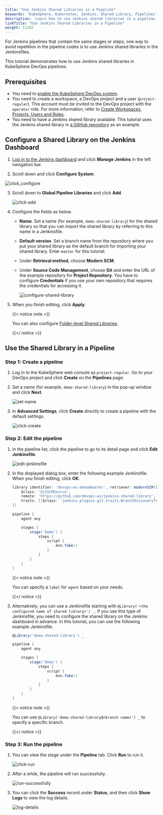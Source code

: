 ```yaml
---
title: "Use Jenkins Shared Libraries in a Pipeline"
keywords: 'KubeSphere, Kubernetes, Jenkins, Shared Library, Pipelines'
description: 'Learn how to use Jenkins shared libraries in a pipeline.'
linkTitle: "Use Jenkins Shared Libraries in a Pipeline"
weight: 11292
---
```


For Jenkins pipelines that contain the same stages or steps, one way to avoid repetition in the pipeline codes is to use Jenkins shared libraries in the Jenkinsfiles.

This tutorial demonstrates how to use Jenkins shared libraries in KubeSphere DevOps pipelines.

## Prerequisites

- You need to [enable the KubeSphere DevOps system](../../../pluggable-components/devops/).
- You need to create a workspace, a DevOps project and a user (`project-regular`). This account must be invited to the DevOps project with the `operator` role. For more information, refer to [Create Workspaces, Projects, Users and Roles](../../../quick-start/create-workspace-and-project/).
- You need to have a Jenkins shared library available. This tutorial uses the Jenkins shared library in [a GitHub repository](https://github.com/devops-ws/jenkins-shared-library) as an example.

## Configure a Shared Library on the Jenkins Dashboard

1. [Log in to the Jenkins dashboard](../jenkins-setting/#log-in-to-jenkins-to-reload-configurations) and click **Manage Jenkins** in the left navigation bar.

2.  Scroll down and click **Configure System**.

   ![click_configure](/images/docs/devops-user-guide/using-devops/jenkins-shared-library/click-configure.png)

3. Scroll down to **Global Pipeline Libraries** and click **Add**.

   ![click-add](/images/docs/devops-user-guide/using-devops/jenkins-shared-library/click-add.png)

4. Configure the fields as below.

   - **Name**. Set a name (for example, `demo-shared-library`) for the shared library so that you can import the shared library by referring to this name in a Jenkinsfile.

   - **Default version**. Set a branch name from the repository where you put your shared library as the default branch for importing your shared library. Enter `master` for this tutorial.

   - Under **Retrieval method**, choose **Modern SCM**.

   - Under **Source Code Management**, choose **Git** and enter the URL of the example repository for **Project Repository**. You have to configure **Credentials** if you use your own repository that requires the credentials for accessing it.

     ![configure-shared-library](/images/docs/devops-user-guide/using-devops/jenkins-shared-library/configure-shared-library.png)

5. When you finish editing, click **Apply**.

   {{< notice note >}}

   You can also configure [Folder-level Shared Libraries](https://www.jenkins.io/doc/book/pipeline/shared-libraries/#folder-level-shared-libraries).

   {{</ notice >}}

## Use the Shared Library in a Pipeline

### Step 1: Create a pipeline

1. Log in to the KubeSphere web console as `project-regular`. Go to your DevOps project and click **Create** on the **Pipelines** page.

2. Set a name (for example, `demo-shared-library`) in the pop-up window and click **Next**.

   ![set-name](/images/docs/devops-user-guide/using-devops/jenkins-shared-library/set-name.png)

3. In **Advanced Settings**, click **Create** directly to create a pipeline with the default settings.

   ![click-create](/images/docs/devops-user-guide/using-devops/jenkins-shared-library/click-create.png)

### Step 2: Edit the pipeline

1. In the pipeline list, click the pipeline to go to its detail page and click **Edit Jenkinsfile**.

   ![edit-jenkinsfile](/images/docs/devops-user-guide/using-devops/jenkins-shared-library/edit-jenkinsfile.png)

2. In the displayed dialog box, enter the following example Jenkinsfile. When you finish editing, click **OK**.

   ```groovy
   library identifier: 'devops-ws-demo@master', retriever: modernSCM([
       $class: 'GitSCMSource',
       remote: 'https://github.com/devops-ws/jenkins-shared-library',
       traits: [[$class: 'jenkins.plugins.git.traits.BranchDiscoveryTrait']]
   ])
   
   pipeline {
       agent any
   
       stages {
           stage('Demo') {
               steps {
                   script {
                       mvn.fake()
                   }
               }
           }
       }
   }
   ```
   
   {{< notice note >}}
   
   You can specify a `label` for `agent` based on your needs.
   
   {{</ notice >}}
   
3. Alternatively, you can use a Jenkinsfile starting with `@Library('<the configured name of shared library>') _`. If you use this type of Jenkinsfile, you need to configure the shared library on the Jenkins dashboard in advance. In this tutorial, you can use the following example Jenkinsfile.

   ```groovy
   @Library('demo-shared-library') _
   
   pipeline {
       agent any
   
       stages {
           stage('Demo') {
               steps {
                   script {
                       mvn.fake()
                   }
               }
           }
       }
   }
   ```

   {{< notice note >}}

   You can use `@Library('demo-shared-library@<branch name>') _` to specify a specific branch.

   {{</ notice >}}

### Step 3: Run the pipeline

1. You can view the stage under the **Pipeline** tab. Click **Run** to run it.

   ![click-run](/images/docs/devops-user-guide/using-devops/jenkins-shared-library/click-run.png)

2. After a while, the pipeline will run successfully.

   ![run-successfully](/images/docs/devops-user-guide/using-devops/jenkins-shared-library/run-successfully.png)

3. You can click the **Success** record under **Status**, and then click **Show Logs** to view the log details.

   ![log-details](/images/docs/devops-user-guide/using-devops/jenkins-shared-library/log-details.png)

